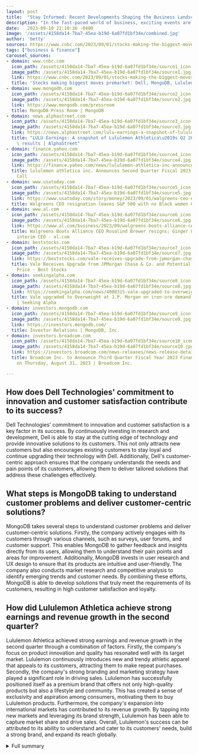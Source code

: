 ```yaml
---
layout: post
title:  "Stay Informed: Recent Developments Shaping the Business Landscape"
description: "In the fast-paced world of business, exciting events are constantly unfolding, shaping the fortunes of companies and impacting investors. Let's take a look at some of the recent developments that have been making headlines."
date:   2023-09-10 22:10:36 -0400
image: '/assets/4158da14-7ba7-45ea-b19d-6a07fd1bf34e/combined.jpg'
author: 'betty'
sources: https://www.cnbc.com/2023/09/01/stocks-making-the-biggest-moves-premarket-dell-mongodb-lululemon-and-more.html https://www.mongodb.com/pressroom https://investors.mongodb.com/ https://news.alphastreet.com/lulu-earnings-a-snapshot-of-lululemon-athleticas-q2-2023-financial-results/ https://finance.yahoo.com/news/lululemon-athletica-inc-announces-second-103000682.html https://www.usatoday.com/story/money/2023/09/01/walgreens-ceo-exit-no-black-women-ceos/70743102007/ https://www.al.com/business/2023/09/walgreens-boots-alliance-ceo-rosalind-brewer-resigns-ginger-graham-named-interim-ceo.html https://beststocks.com/vale-receives-upgrade-from-jpmorgan-chase-co-an/ https://seekingalpha.com/news/4008315-vale-upgraded-to-overweight-at-jp-morgan-on-iron-ore-demand https://investors.broadcom.com/news-releases/news-release-details/broadcom-inc-announce-third-quarter-fiscal-year-2023-financial
tags: ["business & finance"]
carousel_sources:
- domain: www.cnbc.com
  icon_path: /assets/4158da14-7ba7-45ea-b19d-6a07fd1bf34e/source1_icon.jpg
  image_path: /assets/4158da14-7ba7-45ea-b19d-6a07fd1bf34e/source1.jpg
  link: https://www.cnbc.com/2023/09/01/stocks-making-the-biggest-moves-premarket-dell-mongodb-lululemon-and-more.html
  title: 'Stocks making biggest moves premarket: Dell, MongoDB, Lululemon'
- domain: www.mongodb.com
  icon_path: /assets/4158da14-7ba7-45ea-b19d-6a07fd1bf34e/source2_icon.jpg
  image_path: /assets/4158da14-7ba7-45ea-b19d-6a07fd1bf34e/source2.jpg
  link: https://www.mongodb.com/pressroom
  title: MongoDB Press Room | MongoDB
- domain: news.alphastreet.com
  icon_path: /assets/4158da14-7ba7-45ea-b19d-6a07fd1bf34e/source3_icon.jpg
  image_path: /assets/4158da14-7ba7-45ea-b19d-6a07fd1bf34e/source3.jpg
  link: https://news.alphastreet.com/lulu-earnings-a-snapshot-of-lululemon-athleticas-q2-2023-financial-results/
  title: "LULU Earnings: A snapshot of Lululemon Athletica\u2019s Q2 2023 financial\
    \ results | AlphaStreet"
- domain: finance.yahoo.com
  icon_path: /assets/4158da14-7ba7-45ea-b19d-6a07fd1bf34e/source4_icon.jpg
  image_path: /assets/4158da14-7ba7-45ea-b19d-6a07fd1bf34e/source4.jpg
  link: https://finance.yahoo.com/news/lululemon-athletica-inc-announces-second-103000682.html
  title: lululemon athletica inc. Announces Second Quarter Fiscal 2023 Earnings Conference
    Call
- domain: www.usatoday.com
  icon_path: /assets/4158da14-7ba7-45ea-b19d-6a07fd1bf34e/source5_icon.jpg
  image_path: /assets/4158da14-7ba7-45ea-b19d-6a07fd1bf34e/source5.jpg
  link: https://www.usatoday.com/story/money/2023/09/01/walgreens-ceo-exit-no-black-women-ceos/70743102007/
  title: Walgreens CEO resignation leaves S&P 500 with no Black women CEOs
- domain: www.al.com
  icon_path: /assets/4158da14-7ba7-45ea-b19d-6a07fd1bf34e/source6_icon.jpg
  image_path: /assets/4158da14-7ba7-45ea-b19d-6a07fd1bf34e/source6.jpg
  link: https://www.al.com/business/2023/09/walgreens-boots-alliance-ceo-rosalind-brewer-resigns-ginger-graham-named-interim-ceo.html
  title: Walgreens Boots Alliance CEO Rosalind Brewer resigns; Ginger Graham named
    interim CEO - al.com
- domain: beststocks.com
  icon_path: /assets/4158da14-7ba7-45ea-b19d-6a07fd1bf34e/source7_icon.jpg
  image_path: /assets/4158da14-7ba7-45ea-b19d-6a07fd1bf34e/source7.jpg
  link: https://beststocks.com/vale-receives-upgrade-from-jpmorgan-chase-co-an/
  title: Vale Receives Upgrade from JPMorgan Chase & Co. and Potential Upside in Target
    Price - Best Stocks
- domain: seekingalpha.com
  icon_path: /assets/4158da14-7ba7-45ea-b19d-6a07fd1bf34e/source8_icon.jpg
  image_path: /assets/4158da14-7ba7-45ea-b19d-6a07fd1bf34e/source8.jpg
  link: https://seekingalpha.com/news/4008315-vale-upgraded-to-overweight-at-jp-morgan-on-iron-ore-demand
  title: Vale upgraded to Overweight at J.P. Morgan on iron-ore demand (NYSE:VALE)
    | Seeking Alpha
- domain: investors.mongodb.com
  icon_path: /assets/4158da14-7ba7-45ea-b19d-6a07fd1bf34e/source9_icon.jpg
  image_path: /assets/4158da14-7ba7-45ea-b19d-6a07fd1bf34e/source9.jpg
  link: https://investors.mongodb.com/
  title: Investor Relations | MongoDB, Inc.
- domain: investors.broadcom.com
  icon_path: /assets/4158da14-7ba7-45ea-b19d-6a07fd1bf34e/source10_icon.jpg
  image_path: /assets/4158da14-7ba7-45ea-b19d-6a07fd1bf34e/source10.jpg
  link: https://investors.broadcom.com/news-releases/news-release-details/broadcom-inc-announce-third-quarter-fiscal-year-2023-financial
  title: Broadcom Inc. to Announce Third Quarter Fiscal Year 2023 Financial Results
    on Thursday, August 31, 2023 | Broadcom Inc.

---
```


## How does Dell Technologies' commitment to innovation and customer satisfaction contribute to its success?
Dell Technologies' commitment to innovation and customer satisfaction is a key factor in its success. By continuously investing in research and development, Dell is able to stay at the cutting edge of technology and provide innovative solutions to its customers. This not only attracts new customers but also encourages existing customers to stay loyal and continue upgrading their technology with Dell. Additionally, Dell's customer-centric approach ensures that the company understands the needs and pain points of its customers, allowing them to deliver tailored solutions that address these challenges effectively.

## What steps is MongoDB taking to understand customer problems and deliver customer-centric solutions?
MongoDB takes several steps to understand customer problems and deliver customer-centric solutions. Firstly, the company actively engages with its customers through various channels, such as surveys, user forums, and customer support. This enables MongoDB to gather feedback and insights directly from its users, allowing them to understand their pain points and areas for improvement. Additionally, MongoDB invests in user research and UX design to ensure that its products are intuitive and user-friendly. The company also conducts market research and competitive analysis to identify emerging trends and customer needs. By combining these efforts, MongoDB is able to develop solutions that truly meet the requirements of its customers, resulting in high customer satisfaction and loyalty.

## How did Lululemon Athletica achieve strong earnings and revenue growth in the second quarter?
Lululemon Athletica achieved strong earnings and revenue growth in the second quarter through a combination of factors. Firstly, the company's focus on product innovation and quality has resonated well with its target market. Lululemon continuously introduces new and trendy athletic apparel that appeals to its customers, attracting them to make repeat purchases. Secondly, the company's strong branding and marketing strategy have played a significant role in driving sales. Lululemon has successfully positioned itself as a premium brand that offers not only high-quality products but also a lifestyle and community. This has created a sense of exclusivity and aspiration among consumers, motivating them to buy Lululemon products. Furthermore, the company's expansion into international markets has contributed to its revenue growth. By tapping into new markets and leveraging its brand strength, Lululemon has been able to capture market share and drive sales. Overall, Lululemon's success can be attributed to its ability to understand and cater to its customers' needs, build a strong brand, and expand its reach globally.



<details>
  <summary>Full summary</summary>
<p>Dell Technologies, a global leader in technology solutions, exceeded analysts' expectations in the second quarter. This impressive performance reflects the company's commitment to innovation and customer satisfaction.</p>
<p>MongoDB, a developer data platform, also impressed Wall Street with its latest quarter results. The CEO, in an interview, expressed a strong focus on understanding customer problems and delivering customer-centric solutions. MongoDB aims to address customer pain points and improve user experience, emphasizing the importance of customer satisfaction and loyalty.</p>
<p>Lululemon Athletica, a renowned athletic apparel brand, reported strong earnings and revenue growth in the second quarter of 2023. The company's revenues reached $2.2 billion, with North American sales rising by 11% and sales in the rest of the world climbing by an impressive 52%. This outstanding performance demonstrates Lululemon's ability to capture market share and deliver value to its customers.</p>
<p>The business world was also buzzing with the news of Walgreens Boots Alliance CEO Rosalind Brewer's departure. While this change in leadership is significant, it presents an opportunity for the company to continue its transformation towards a more customer-centric approach.</p>
<p>JPMorgan upgraded Vale, a major player in the mining industry, to overweight from neutral. This upgrade reflects the company's potential for growth and its positive performance in the market.</p>
<p>VMware, a leading software company, gave a mixed second-quarter report and announced its acquisition by Broadcom. This strategic move by Broadcom is expected to strengthen its position in the software industry and drive innovation.</p>
<p>Broadcom's fiscal third-quarter results beat expectations, further solidifying its position as a key player in the technology sector.</p>
<p>These developments highlight the dynamic nature of the business world and the importance of staying informed about the latest trends and events. As companies strive to stay ahead of the curve and meet customer expectations, investors and stakeholders need to keep a watchful eye on these exciting developments.</p>
<p><em>Disclaimer: The information provided in this article is for informational purposes only and should not be considered as financial advice. We recommend conducting thorough research and consulting with a financial advisor before making any investment decisions.</em></p>
</details>
